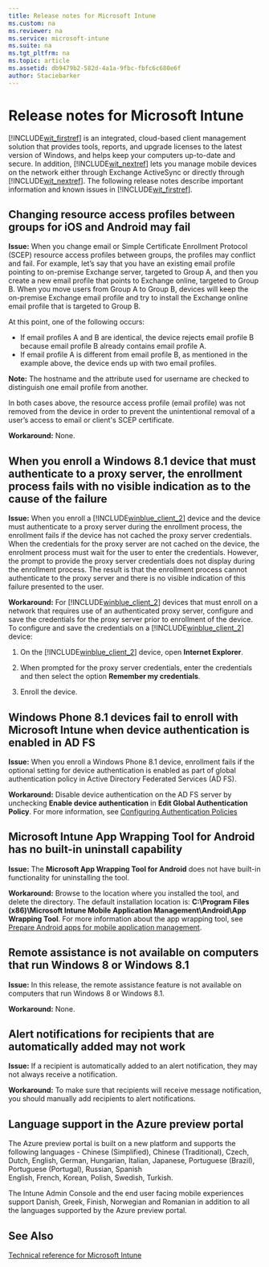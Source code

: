 ```yaml
---
title: Release notes for Microsoft Intune
ms.custom: na
ms.reviewer: na
ms.service: microsoft-intune
ms.suite: na
ms.tgt_pltfrm: na
ms.topic: article
ms.assetid: db9479b2-582d-4a1a-9fbc-fbfc6c680e6f
author: Staciebarker
---
```

# Release notes for Microsoft Intune
[!INCLUDE[wit_firstref](../Token/wit_firstref_md.md)] is an integrated, cloud-based client management solution that provides tools, reports, and upgrade licenses to the latest version of Windows, and helps keep your computers up-to-date and secure. In addition, [!INCLUDE[wit_nextref](../Token/wit_nextref_md.md)] lets you manage mobile devices on the network either through Exchange ActiveSync or directly through [!INCLUDE[wit_nextref](../Token/wit_nextref_md.md)]. The following release notes describe important information and known issues in [!INCLUDE[wit_firstref](../Token/wit_firstref_md.md)].


## Changing resource access profiles between groups for iOS and Android may fail
**Issue:** When you change email or Simple Certificate Enrollment Protocol (SCEP) resource access profiles between groups, the profiles may conflict and fail. For example, let’s say that you have an existing email profile pointing to on-premise Exchange server, targeted to Group A, and then you create a new email profile that points to Exchange online, targeted to Group B. When you move users from Group A to Group B, devices will keep the on-premise Exchange email profile and try to install the Exchange online email profile that is targeted to Group B.

At this point, one of the following occurs: 
* If email profiles A and B are identical, the device rejects email profile B because email profile B already contains email profile A.
* If email profile A is different from email profile B, as mentioned in the example above, the device ends up with two email profiles.

**Note:** The hostname and the attribute used for username are checked to distinguish one email profile from another.

In both cases above, the resource access profile (email profile) was not removed from the device in order to prevent the unintentional removal of a user’s access to email or client's SCEP certificate.

**Workaround:** None.

## When you enroll a Windows 8.1 device that must authenticate to a proxy server, the enrollment process fails with no visible indication as to the cause of the failure
**Issue:** When you enroll a [!INCLUDE[winblue_client_2](../Token/winblue_client_2_md.md)] device and the device must authenticate to a proxy server during the enrollment process, the enrollment fails if the device has not cached the proxy server credentials. When the credentials for the proxy server are not cached on the device, the enrolment process must wait for the user to enter the credentials. However, the prompt to provide the proxy server credentials does not display during the enrollment process. The result is that the enrollment process cannot authenticate to the proxy server and there is no visible indication of this failure presented to the user.

**Workaround:** For [!INCLUDE[winblue_client_2](../Token/winblue_client_2_md.md)] devices that must enroll on a network that requires use of an authenticated proxy server, configure and save the credentials for the proxy server prior to enrollment of the device. To configure and save the credentials on a [!INCLUDE[winblue_client_2](../Token/winblue_client_2_md.md)] device:

1.  On the [!INCLUDE[winblue_client_2](../Token/winblue_client_2_md.md)] device, open **Internet Explorer**.

2.  When prompted for the proxy server credentials, enter the credentials and then select the option **Remember my credentials**.

3.  Enroll the device.

## Windows Phone 8.1 devices fail to enroll with Microsoft Intune when device authentication is enabled in AD FS
**Issue:** When you enroll a Windows Phone 8.1 device, enrollment fails if the optional setting for device authentication is enabled as part of global authentication policy in Active Directory Federated Services (AD FS).

**Workaround:** Disable device authentication on the AD FS server by unchecking **Enable device authentication** in **Edit Global Authentication Policy**. For more information, see [Configuring Authentication Policies](http://technet.microsoft.com/library/dn486781.aspx)


## Microsoft Intune App Wrapping Tool for Android has no built-in uninstall capability
**Issue:** The **Microsoft App Wrapping Tool for Android** does not have built-in functionality for uninstalling the tool.

**Workaround:** Browse to the location where you installed the tool, and delete the directory. The default installation location is: **C:\Program Files (x86)\Microsoft Intune Mobile Application Management\Android\App Wrapping Tool**. For more information about the app wrapping tool, see [Prepare Android apps for mobile application management](http://technet.microsoft.com/library/mt147413.aspx).

## Remote assistance is not available on computers that run Windows 8 or Windows 8.1
**Issue:** In this release, the remote assistance feature is not available on computers that run Windows 8 or Windows 8.1.

**Workaround:** None.

## Alert notifications for recipients that are automatically added may not work
**Issue:** If a recipient is automatically added to an alert notification, they may not always receive a notification.

**Workaround:** To make sure that recipients will receive message notification, you should manually add recipients to alert notifications.

## Language support in the Azure preview portal
The Azure preview portal is built on a new platform and supports the following languages - Chinese (Simplified), Chinese (Traditional), Czech, Dutch, English, German, Hungarian, Italian, Japanese, Portuguese (Brazil), Portuguese (Portugal), Russian, Spanish  
English, French, Korean, Polish, Swedish, Turkish.

The Intune Admin Console and the end user facing mobile experiences support Danish, Greek, Finish, Norwegian and Romanian
in addition to all the languages supported by the Azure preview portal.

## See Also
[Technical reference for Microsoft Intune](../Topic/Technical-reference-for-Microsoft-Intune.md)

